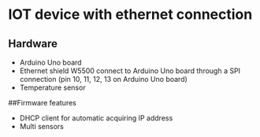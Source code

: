 # IOT device with ethernet connection

## Hardware

- Arduino Uno board
- Ethernet shield W5500 connect to Arduino Uno board through a SPI connection (pin 10, 11, 12, 13 on Arduino Uno board)
- Temperature sensor

##Firmware features
- DHCP client for automatic acquiring IP address
- Multi sensors
